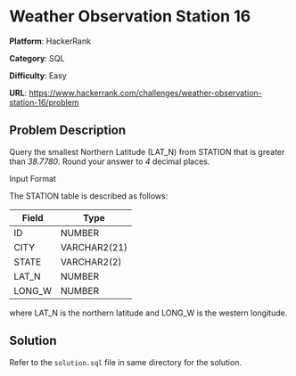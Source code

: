 # Weather Observation Station 16

**Platform**: HackerRank

**Category**: SQL

**Difficulty**: Easy

**URL**: https://www.hackerrank.com/challenges/weather-observation-station-16/problem

## Problem Description

Query the smallest Northern Latitude (LAT_N) from STATION that is greater than *38.7780*. Round your answer to *4* decimal places.

Input Format

The STATION table is described as follows:

| Field | Type |
|-------|------|
| ID | NUMBER |
| CITY | VARCHAR2(21) |
| STATE | VARCHAR2(2) |
| LAT_N | NUMBER |
| LONG_W | NUMBER |

where LAT_N is the northern latitude and LONG_W is the western longitude.

## Solution

Refer to the `solution.sql` file in same directory for the solution.